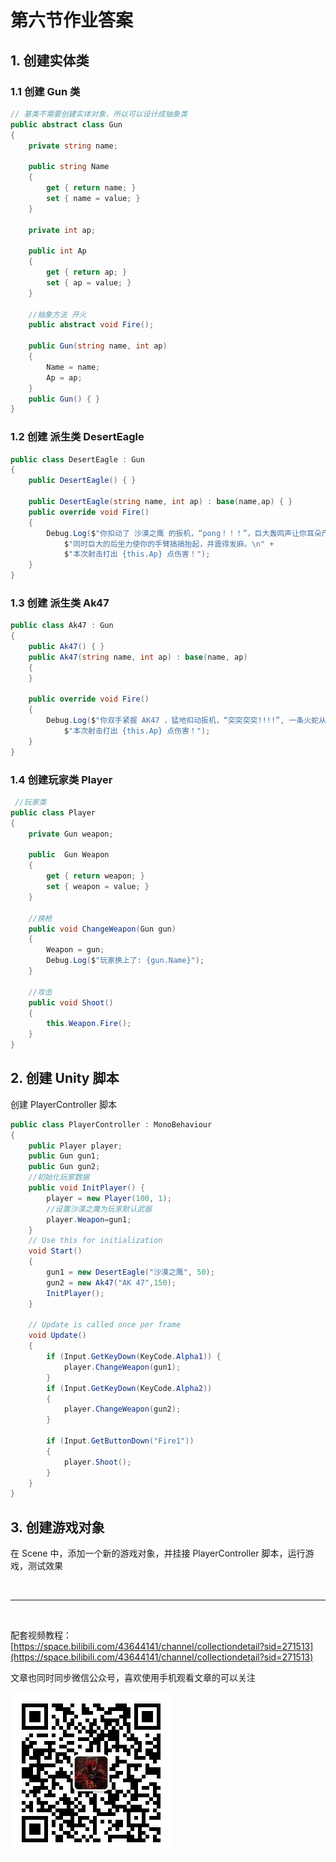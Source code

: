 #  第六节作业答案

## 1. 创建实体类

### 1.1 创建 Gun 类

``` C#
// 基类不需要创建实体对象，所以可以设计成抽象类
public abstract class Gun
{
    private string name;

    public string Name
    {
        get { return name; }
        set { name = value; }
    }

    private int ap;

    public int Ap
    {
        get { return ap; }
        set { ap = value; }
    }

    //抽象方法 开火
    public abstract void Fire();

    public Gun(string name, int ap)
    {
        Name = name;
        Ap = ap;
    }
    public Gun() { }
}
```

### 1.2 创建 派生类 DesertEagle

``` C#
public class DesertEagle : Gun
{
    public DesertEagle() { }

    public DesertEagle(string name, int ap) : base(name,ap) { }
    public override void Fire()
    {
        Debug.Log($"你扣动了 沙漠之鹰 的扳机，“pong！！！”，巨大轰鸣声让你耳朵产生了嗡鸣，" +
            $"同时巨大的后坐力使你的手臂搞搞抬起，并震得发麻。\n" +
            $"本次射击打出 {this.Ap} 点伤害！");
    }
}
```

### 1.3 创建 派生类 Ak47

``` C#
public class Ak47 : Gun
{
    public Ak47() { }
    public Ak47(string name, int ap) : base(name, ap)
    {
    }

    public override void Fire()
    {
        Debug.Log($"你双手紧握 AK47 ，猛地扣动扳机，“突突突突!!!!”, 一条火蛇从枪口喷薄而出....\n" +
            $"本次射击打出 {this.Ap} 点伤害！");
    }
}
```

### 1.4 创建玩家类 Player

``` C#
 //玩家类
public class Player
{
    private Gun weapon;

    public  Gun Weapon
    {
        get { return weapon; }
        set { weapon = value; }
    }

    //换枪
    public void ChangeWeapon(Gun gun)
    { 
        Weapon = gun;
        Debug.Log($"玩家换上了: {gun.Name}");
    }

    //攻击
    public void Shoot()
    {
        this.Weapon.Fire();
    }
}
```

## 2. 创建 Unity 脚本

创建 PlayerController 脚本

``` C#
public class PlayerController : MonoBehaviour
{
    public Player player;
    public Gun gun1;
    public Gun gun2;
    //初始化玩家数据
    public void InitPlayer() {
        player = new Player(100, 1);
        //设置沙漠之鹰为玩家默认武器
        player.Weapon=gun1;
    }
    // Use this for initialization
    void Start()
    {
        gun1 = new DesertEagle("沙漠之鹰", 50);
        gun2 = new Ak47("AK 47",150);
        InitPlayer();
    }

    // Update is called once per frame
    void Update()
    {
        if (Input.GetKeyDown(KeyCode.Alpha1)) {
            player.ChangeWeapon(gun1);
        }
        if (Input.GetKeyDown(KeyCode.Alpha2))
        {
            player.ChangeWeapon(gun2);
        }

        if (Input.GetButtonDown("Fire1"))
        {
            player.Shoot();
        }
    }
}
```

## 3. 创建游戏对象

在 Scene 中，添加一个新的游戏对象，并挂接 PlayerController 脚本，运行游戏，测试效果

<br>
<hr>
<br>

配套视频教程：
[https://space.bilibili.com/43644141/channel/collectiondetail?sid=271513](https://space.bilibili.com/43644141/channel/collectiondetail?sid=271513)

文章也同时同步微信公众号，喜欢使用手机观看文章的可以关注

![](../../../imgs/微信公众号二维码.jpg)
